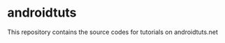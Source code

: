 androidtuts
===========

This repository contains the source codes for tutorials on androidtuts.net
